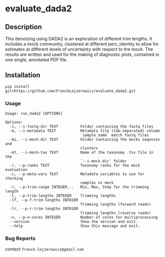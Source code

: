 # evaluate_dada2

## Description

This denoizing using DADA2 is an exploration of different trim lengths. It 
includes a mock community, clustered at different perc_identity to allow for 
estimates at different levels of uncertainty with respect to the mock. The 
results are written and used for the making of diagnostic plots, contained 
in one single, annotated PDF file.

## Installation
```
pip install git+https://github.com/FranckLejzerowicz/evaluate_dada2.git
```

### Usage

```
Usage: run_dada2 [OPTIONS]

Options:
  -i, --i-fastq-dir TEXT          Folder containing the fastq files
  -m, --i-metadata TEXT           Metadata file (tab-separated) column
                                  `sample_name` match fastq files
  -mi, --i-mock-dir TEXT          Folder containing the mocks sequnces and
                                  clusters
  -mt, --i-mock-tax TEXT          Name of the taxonomy .tsv file in the
                                  `--i-mock-dir` folder
  -r, --p-ranks TEXT              Taxonomy ranks for the mock evaluation
  -c, --p-meta-vars TEXT          Metadata variables to use for checking
                                  samples vs mock
  -r, --p-trim-range INTEGER...   Min, Max, Step for the trimming length
  -l, --p-trim-lengths INTEGER    Trimming lengths
  -lf, --p-f-trim-lengths INTEGER
                                  Trimming lengths (forward reads)
  -lr, --p-r-trim-lengths INTEGER
                                  Trimming lengths (reverse reads)
  -n, --p-n-cores INTEGER         Number of cores for multiprocessing
  --version                       Show the version and exit.
  --help                          Show this message and exit.
```


### Bug Reports

contact `franck.lejzerowicz@gmail.com`